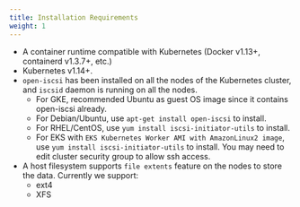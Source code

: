 ```yaml
---
title: Installation Requirements
weight: 1
---
```


-  A container runtime compatible with Kubernetes (Docker v1.13+, containerd v1.3.7+, etc.)
-  Kubernetes v1.14+.
-  `open-iscsi` has been installed on all the nodes of the Kubernetes cluster, and `iscsid` daemon is running on all the nodes.
    - For GKE, recommended Ubuntu as guest OS image since it contains open-iscsi already.
    - For Debian/Ubuntu, use `apt-get install open-iscsi` to install.
    - For RHEL/CentOS, use `yum install iscsi-initiator-utils` to install.
    - For EKS with `EKS Kubernetes Worker AMI with AmazonLinux2 image`, 
       use `yum install iscsi-initiator-utils` to install. You may need to edit cluster security group to allow ssh access.
- A host filesystem supports `file extents` feature on the nodes to store the data. Currently we support:
    - ext4
    - XFS

